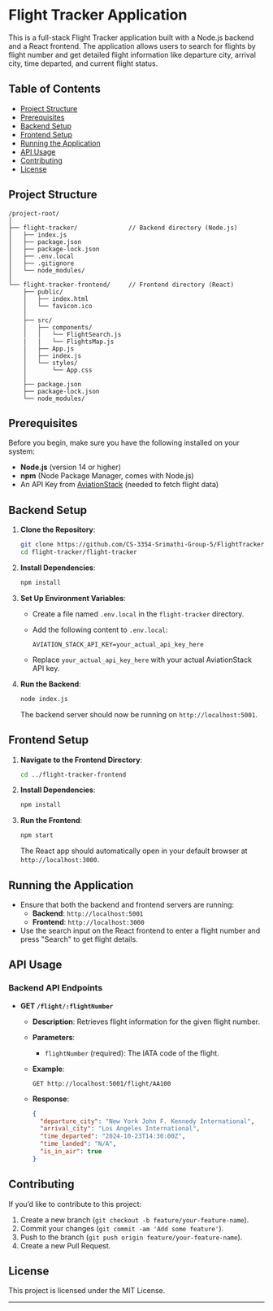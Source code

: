 # Flight Tracker Application

This is a full-stack Flight Tracker application built with a Node.js backend and a React frontend. The application allows users to search for flights by flight number and get detailed flight information like departure city, arrival city, time departed, and current flight status.

## Table of Contents

- [Project Structure](#project-structure)
- [Prerequisites](#prerequisites)
- [Backend Setup](#backend-setup)
- [Frontend Setup](#frontend-setup)
- [Running the Application](#running-the-application)
- [API Usage](#api-usage)
- [Contributing](#contributing)
- [License](#license)

## Project Structure

```
/project-root/
│
├── flight-tracker/              // Backend directory (Node.js)
│   ├── index.js
│   ├── package.json
│   ├── package-lock.json
│   ├── .env.local
│   ├── .gitignore
│   └── node_modules/
│
└── flight-tracker-frontend/     // Frontend directory (React)
    ├── public/
    │   ├── index.html
    │   └── favicon.ico
    │
    ├── src/
    │   ├── components/
    │   │   └── FlightSearch.js
    |   |   └── FlightsMap.js
    │   ├── App.js
    │   ├── index.js
    │   └── styles/
    │       └── App.css
    │
    ├── package.json
    ├── package-lock.json
    └── node_modules/
```

## Prerequisites

Before you begin, make sure you have the following installed on your system:

- **Node.js** (version 14 or higher)
- **npm** (Node Package Manager, comes with Node.js)
- An API Key from [AviationStack](https://aviationstack.com/) (needed to fetch flight data)

## Backend Setup

1. **Clone the Repository**:
   ```bash
   git clone https://github.com/CS-3354-Srimathi-Group-5/FlightTracker-.git
   cd flight-tracker/flight-tracker
   ```

2. **Install Dependencies**:
   ```bash
   npm install
   ```

3. **Set Up Environment Variables**:
   - Create a file named `.env.local` in the `flight-tracker` directory.
   - Add the following content to `.env.local`:
     
     ```
     AVIATION_STACK_API_KEY=your_actual_api_key_here
     ```

   - Replace `your_actual_api_key_here` with your actual AviationStack API key.

4. **Run the Backend**:
   ```bash
   node index.js
   ```

   The backend server should now be running on `http://localhost:5001`.

## Frontend Setup

1. **Navigate to the Frontend Directory**:
   ```bash
   cd ../flight-tracker-frontend
   ```

2. **Install Dependencies**:
   ```bash
   npm install
   ```

3. **Run the Frontend**:
   ```bash
   npm start
   ```

   The React app should automatically open in your default browser at `http://localhost:3000`.

## Running the Application

- Ensure that both the backend and frontend servers are running:
  - **Backend**: `http://localhost:5001`
  - **Frontend**: `http://localhost:3000`
- Use the search input on the React frontend to enter a flight number and press "Search" to get flight details.

## API Usage

### Backend API Endpoints

- **GET `/flight/:flightNumber`**
  - **Description**: Retrieves flight information for the given flight number.
  - **Parameters**: 
    - `flightNumber` (required): The IATA code of the flight.
  - **Example**:
    
    ```
    GET http://localhost:5001/flight/AA100
    ```

  - **Response**:

    ```json
    {
      "departure_city": "New York John F. Kennedy International",
      "arrival_city": "Los Angeles International",
      "time_departed": "2024-10-23T14:30:00Z",
      "time_landed": "N/A",
      "is_in_air": true
    }
    ```

## Contributing

If you’d like to contribute to this project:

1. Create a new branch (`git checkout -b feature/your-feature-name`).
3. Commit your changes (`git commit -am 'Add some feature'`).
4. Push to the branch (`git push origin feature/your-feature-name`).
5. Create a new Pull Request.

## License

This project is licensed under the MIT License.

---
